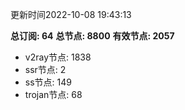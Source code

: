 更新时间2022-10-08 19:43:13

**总订阅: 64**
**总节点: 8800**
**有效节点: 2057**
- v2ray节点: 1838
- ssr节点: 2
- ss节点: 149
- trojan节点: 68
